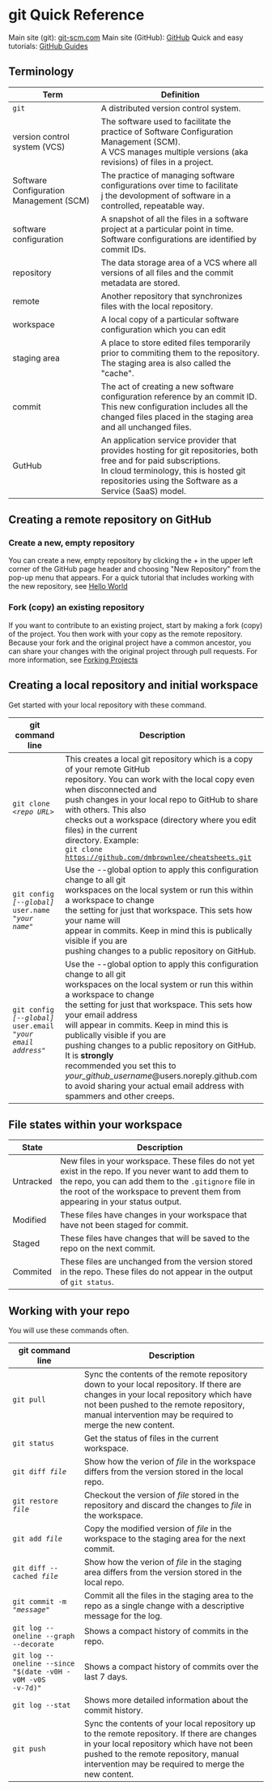 # git Quick Reference
Main site (git): [git-scm.com](https://git-scm.com/)
Main site (GitHub): [GitHub]()
Quick and easy tutorials: [GitHub Guides](https://guides.github.com/)

## Terminology
Term | Definition
--- | ---
<code>git</code> | A distributed version control system.
version control system (VCS) | The software used to facilitate the practice of Software Configuration Management (SCM).</br>A VCS manages multiple versions (aka revisions) of files in a project.
Software Configuration Management (SCM) | The practice of managing software configurations over time to facilitate</br>j the devolopment of software in a controlled, repeatable way.
software configuration | A snapshot of all the files in a software project at a particular point in time.</br>Software configurations are identified by commit IDs.
repository | The data storage area of a VCS where all versions of all files and the commit metadata are stored.
remote | Another repository that synchronizes files with the local repository.
workspace | A local copy of a particular software configuration which you can edit
staging area | A place to store edited files temporarily prior to commiting them to the repository.  The staging area is also called the "cache".
commit | The act of creating a new software configuration reference by an commit ID.</br>This new configuration includes all the changed files placed in the staging area</br>and all unchanged files.
GutHub | An application service provider that provides hosting for git repositories, both free and for paid subscriptions.</br>In cloud terminology, this is hosted git repositories using the Software as a Service (SaaS) model.

## Creating a remote repository on GitHub

### Create a new, empty repository
You can create a new, empty repository by clicking the + in the upper left corner of the GitHub page header and choosing "New Repository" from the pop-up menu that appears. For a quick tutorial that includes working with the new repository, see [Hello World](https://guides.github.com/activities/hello-world/)


### Fork (copy) an existing repository
If you want to contribute to an existing project, start by making a fork (copy) of the project.  You then work with your copy as the remote repository.  Because your fork and the original project have a common ancestor, you can share your changes with the original project through pull requests.  For more information, see [Forking Projects](https://guides.github.com/activities/forking/)

## Creating a local repository and initial workspace
Get started with your local repository with these command.

git command line | Description
--- | ---
<code>git clone *\<repo URL\>*</code> | This creates a local git repository which is a copy of your remote GitHub</br>repository. You can work with the local copy even when disconnected and</br>push changes in your local repo to GitHub to share with others. This also</br>checks out a workspace (directory where you edit files) in the current</br>directory. Example:</br><code>git clone https://github.com/dmbrownlee/cheatsheets.git</code>
<code>git config *[--global]* user.name "*your name*" | Use the --global option to apply this configuration change to all git</br>workspaces on the local system or run this within a workspace to change</br>the setting for just that workspace.  This sets how your name will</br>appear in commits.  Keep in mind this is publically visible if you are</br>pushing changes to a public repository on GitHub.
<code>git config *[--global]* user.email "*your email address*" | Use the --global option to apply this configuration change to all git</br>workspaces on the local system or run this within a workspace to change</br>the setting for just that workspace.  This sets how your email address</br>will appear in commits.  Keep in mind this is publically visible if you are</br>pushing changes to a public repository on GitHub. It is **strongly**</br>recommended you set this to *your_github_username*@users.noreply.github.com</br>to avoid sharing your actual email address with spammers and other creeps.

## File states within your workspace
State | Description
--- | ---
Untracked | New files in your workspace.  These files do not yet exist in the repo. If you never want to add them to the repo, you can add them to the ```.gitignore``` file in the root of the workspace to prevent them from appearing in your status output.
Modified | These files have changes in your workspace that have not been staged for commit.
Staged | These files have changes that will be saved to the repo on the next commit.
Commited | These files are unchanged from the version stored in the repo.  These files do not appear in the output of ```git status```.

## Working with your repo
You will use these commands often.

git command line | Description
--- | ---
<code>git pull</code> | Sync the contents of the remote repository down to your local repository. If there are changes in your local repository which have not been pushed to the remote repository, manual intervention may be required to merge the new content.
<code>git status</code> | Get the status of files in the current workspace.
<code>git diff *file*</code> | Show how the verion of *file* in the workspace differs from the version stored in the local repo.
<code>git restore *file*</code> | Checkout the version of *file* stored in the repository and discard the changes to *file* in the workspace.
<code>git add *file*</code> | Copy the modified version of *file* in the workspace to the staging area for the next commit.
<code>git diff --cached *file*</code> | Show how the verion of *file* in the staging area differs from the version stored in the local repo.
<code>git commit -m "*message*"</code> | Commit all the files in the staging area to the repo as a single change with a descriptive message for the log.
<code>git log --oneline --graph --decorate</code> | Shows a compact history of commits in the repo.
<code>git log --oneline --since "$(date -v0H -v0M -v0S -v-7d)"</code> | Shows a compact history of commits over the last 7 days.
<code>git log --stat</code> | Shows more detailed information about the commit history.
<code>git push</code> | Sync the contents of your local repository up to the remote repository. If there are changes in your local repository which have not been pushed to the remote repository, manual intervention may be required to merge the new content.
